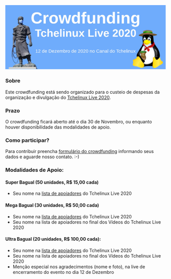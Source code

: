 [![Crowdfunding Tchelinux Live 2020](images/banner.jpg)](#)

### Sobre

Este crowdfunding está sendo organizado para o custeio de despesas da organização e divulgação do [Tchelinux Live 2020](https://live.tchelinux.org/).

<!--
<center>
<iframe width="560" height="315" src="https://www.youtube.com/embed/B1P58SyKnBc" frameborder="0" allow="accelerometer; autoplay; clipboard-write; encrypted-media; gyroscope; picture-in-picture" allowfullscreen></iframe>
</center>
-->

### Prazo

O crowdfunding ficará aberto até o dia 30 de Novembro, ou enquanto houver disponibilidade das modalidades de apoio.

### Como participar?

Para contribuir preencha [formulário do crowdfunding](https://forms.gle/q2gMSCK33s7T5eT66) informando seus dados e aguarde nosso contato.  :-)

### Modalidades de Apoio:

#### Super Bagual (50 unidades, R$ 15,00 cada)

- Seu nome na [lista de apoiadores](https://wiki.tchelinux.org/#!crowdfunding/contribuidores.md) do Tchelinux Live 2020

#### Mega Bagual (30 unidades, R$ 50,00 cada)

- Seu nome na [lista de apoiadores](https://wiki.tchelinux.org/#!crowdfunding/contribuidores.md) do Tchelinux Live 2020
- Seu nome na lista de apoiadores no final dos Vídeos do Tchelinux Live 2020

#### Ultra Bagual (20 unidades, R$ 100,00 cada):

- Seu nome na [lista de apoiadores](https://wiki.tchelinux.org/#!crowdfunding/contribuidores.md) do Tchelinux Live 2020
- Seu nome na lista de apoiadores no final dos Vídeos do Tchelinux Live 2020
- Menção especial nos agradecimentos (nome e foto), na live de encerramento do evento no dia 12 de Dezembro

